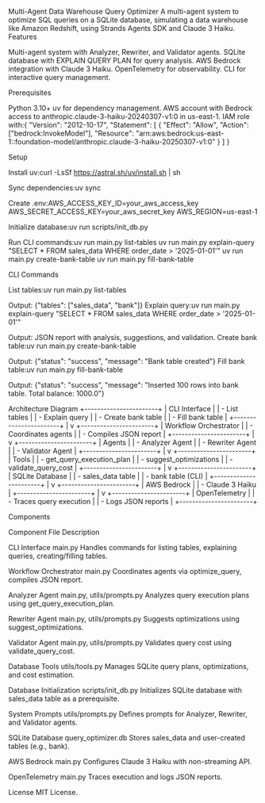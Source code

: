 Multi-Agent Data Warehouse Query Optimizer
A multi-agent system to optimize SQL queries on a SQLite database, simulating a data warehouse like Amazon Redshift, using Strands Agents SDK and Claude 3 Haiku.
Features

Multi-agent system with Analyzer, Rewriter, and Validator agents.
SQLite database with EXPLAIN QUERY PLAN for query analysis.
AWS Bedrock integration with Claude 3 Haiku.
OpenTelemetry for observability.
CLI for interactive query management.

Prerequisites

Python 3.10+
uv for dependency management.
AWS account with Bedrock access to anthropic.claude-3-haiku-20240307-v1:0 in us-east-1.
IAM role with:{
    "Version": "2012-10-17",
    "Statement": [
        {
            "Effect": "Allow",
            "Action": ["bedrock:InvokeModel"],
            "Resource": "arn:aws:bedrock:us-east-1::foundation-model/anthropic.claude-3-haiku-20250307-v1:0"
        }
    ]
}



Setup

Install uv:curl -LsSf https://astral.sh/uv/install.sh | sh


Sync dependencies:uv sync


Create .env:AWS_ACCESS_KEY_ID=your_aws_access_key
AWS_SECRET_ACCESS_KEY=your_aws_secret_key
AWS_REGION=us-east-1


Initialize database:uv run scripts/init_db.py


Run CLI commands:uv run main.py list-tables
uv run main.py explain-query "SELECT * FROM sales_data WHERE order_date > '2025-01-01'"
uv run main.py create-bank-table
uv run main.py fill-bank-table



CLI Commands

List tables:uv run main.py list-tables

Output: {"tables": ["sales_data", "bank"]}
Explain query:uv run main.py explain-query "SELECT * FROM sales_data WHERE order_date > '2025-01-01'"

Output: JSON report with analysis, suggestions, and validation.
Create bank table:uv run main.py create-bank-table

Output: {"status": "success", "message": "Bank table created"}
Fill bank table:uv run main.py fill-bank-table

Output: {"status": "success", "message": "Inserted 100 rows into bank table. Total balance: 1000.0"}

Architecture
Diagram
+-----------------------+
|       CLI Interface   |
| - List tables         |
| - Explain query       |
| - Create bank table   |
| - Fill bank table     |
+-----------------------+
           |
           v
+-----------------------+
|    Workflow Orchestrator  |
| - Coordinates agents  |
| - Compiles JSON report |
+-----------------------+
           |
           v
+-----------------------+
|       Agents          |
| - Analyzer Agent      |
| - Rewriter Agent      |
| - Validator Agent     |
+-----------------------+
           |
           v
+-----------------------+
|       Tools           |
| - get_query_execution_plan |
| - suggest_optimizations |
| - validate_query_cost |
+-----------------------+
           |
           v
+-----------------------+
|      SQLite Database  |
| - sales_data table    |
| - bank table (CLI)    |
+-----------------------+
           |
           v
+-----------------------+
|    AWS Bedrock        |
| - Claude 3 Haiku      |
+-----------------------+
           |
           v
+-----------------------+
|    OpenTelemetry      |
| - Traces query execution |
| - Logs JSON reports   |
+-----------------------+

Components



Component
File
Description



CLI Interface
main.py
Handles commands for listing tables, explaining queries, creating/filling tables.


Workflow Orchestrator
main.py
Coordinates agents via optimize_query, compiles JSON report.


Analyzer Agent
main.py, utils/prompts.py
Analyzes query execution plans using get_query_execution_plan.


Rewriter Agent
main.py, utils/prompts.py
Suggests optimizations using suggest_optimizations.


Validator Agent
main.py, utils/prompts.py
Validates query cost using validate_query_cost.


Database Tools
utils/tools.py
Manages SQLite query plans, optimizations, and cost estimation.


Database Initialization
scripts/init_db.py
Initializes SQLite database with sales_data table as a prerequisite.


System Prompts
utils/prompts.py
Defines prompts for Analyzer, Rewriter, and Validator agents.


SQLite Database
query_optimizer.db
Stores sales_data and user-created tables (e.g., bank).


AWS Bedrock
main.py
Configures Claude 3 Haiku with non-streaming API.


OpenTelemetry
main.py
Traces execution and logs JSON reports.

License
MIT License.
